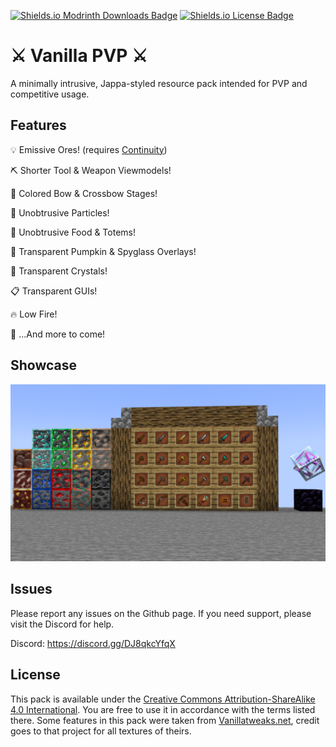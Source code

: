 [![Shields.io Modrinth Downloads Badge](https://img.shields.io/modrinth/dt/5Kz5frlc?color=00d845)](https://modrinth.com/resourcepack/pvp)
[![Shields.io License Badge](https://img.shields.io/github/license/GeefireMC/VanillaPVP)](https://github.com/GeefireMC/VanillaPVP/blob/main/LICENSE)
# ⚔️ Vanilla PVP ⚔️
A minimally intrusive, Jappa-styled resource pack intended for PVP and competitive usage.
## Features

 💡 Emissive Ores! (requires [Continuity](https://modrinth.com/mod/continuity))
 
 ⛏️ Shorter Tool & Weapon Viewmodels!
 
 🏹 Colored Bow & Crossbow Stages!
 
 🧪 Unobtrusive Particles!
 
 🍎 Unobtrusive Food & Totems!
 
 🎃 Transparent Pumpkin & Spyglass Overlays!
 
 💎 Transparent Crystals!
 
 📋 Transparent GUIs!
 
 🔥 Low Fire!
 
 🧮 ...And more to come!

## Showcase

 ![Showcase of Vanilla PVP Edits 0.1.0](https://raw.githubusercontent.com/GeefireMC/VanillaPVP/main/Modrinth%20Images/Showcase.png)

## Issues

 Please report any issues on the Github page. If you need support, please visit the Discord for help.
 
 Discord: https://discord.gg/DJ8qkcYfqX

## License

 This pack is available under the [Creative Commons Attribution-ShareAlike 4.0 International](https://creativecommons.org/licenses/by-sa/4.0/). You are free to use it in accordance with the terms listed there. Some features in this pack were taken from [Vanillatweaks.net](https://vanillatweaks.net/), credit goes to that project for all textures of theirs.
